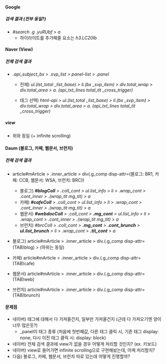 #### Google

##### 검색 결과 (전부 동일?)

- *#search .g .yuRUbf > a*
  - 하이라이트를 추가해줄 요소는 *h3.LC20lb*



#### Naver (View)

##### **전체 검색 결과**

- *.api_subject_bx > .svp_list > panel-list > .panel*

  - 전체) *ul.(lst_total _list_base) > li.(bx _svp_item) > div.total_wrap > div.total_area > a. (api_txt_lines total_tit _cross_trigger)*

  - 태그 선택) *html-api > ul.(lst_total _list_base) > li.(bx _svp_item) > div.total_wrap > div.total_area > a. (api_txt_lines total_tit _cross_trigger)*

##### **view**

- 위와 동일 (+ infinite scrolling)



#### Daum (블로그, 카페, 웹문서, 브런치)

##### 전체 검색 결과

- article#mArticle > .inner_article > div(.g_comp disp-attr=(블로그: BR1, 카페: CCB, 웹문서: WSA, 브런치: BRC))
  - 블로그) ***#blogColl** > .coll_cont > ul.list_info > li > .wrap_cont > .cont_inner > .(wrap_tit mg_tit) > a*
  - 카페) ***#cafeColl** > .coll_cont > ul.list_info > li > .wrap_cont > .cont_inner > .(wrap_tit mg_tit) > a*
  - 웹문서) ***#webdocColl** > .coll_cont > **.mg_cont** > ul.list_info > li > .wrap_cont > .cont_inner > .(wrap_tit mg_tit) > a*
  - 브런치) *#brcColl > .coll_cont > **.mg_cont** > **.cont_brunch** > **ul.list_brunch** > li > .wrap_cont > **.tit_cont** > a*

- 블로그) article#mArticle > .inner_article > div.(.g_comp disp-attr=(TAB)blog) > (하위는 동일)
- 카페) article#mArticle > .inner_article > div.(.g_comp disp-attr=(TAB)cafe)
- 웹문서) article#mArticle > .inner_article > div.(.g_comp disp-attr=(TAB)web)
- 브런치) article#mArticle > .inner_article > div.(.g_comp disp-attr=(TAB)brunch)



#### 문제점

- 네이버) 태그에 대해서 다 가져올건지, 일부만 가져올건지 (근데 다 가져오기엔 양이 너무 많은듯?)
  - _panel이 태그 종류 (처음에 첫번째값, 다른 태그 클릭 시, 기존 태그 display: none, 다시 이전 태그 클릭 시: display: block)
- 네이버) 전체 검색 결과에 view가 없을 경우 어떻게 처리할 것인지? (ex. 키보드)
- 네이버) view로 들어가면 infinite scrolling으로 구현해놨는데, 어케 처리할지?
- 다음) 블로그, 카페, 웹문서, 브런치 따로 있는데 어떻게 진행할까?